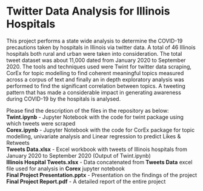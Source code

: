 # Twitter Data Analysis for Illinois Hospitals

This project performs a state wide analysis to determine the COVID-19 precautions taken by hospitals in Illinois via twitter data. A total of 46 Illinois hospitals both rural and urban were taken into consideration. The total tweet dataset was about 11,000 dated from January 2020 to September 2020. The tools and techniques used were Twint for twitter data scraping, CorEx for topic modelling to find coherent meaningful topics measured across a corpus of text and finally an in depth exploratory analysis was performed to find the significant correlation between topics. A tweeting pattern that has made a considerable impact in generating awareness during COVID-19 by the hospitals is analysed.  
  
Please find the description of the files in the repository as below:  
<b>Twint.ipynb</b> - Jupyter Notebook with the code for twint package using which tweets were scraped  
<b>Corex.ipynb</b> - Jupyter Notebook with the code for CorEx package for topic modelling, univariate analysis and Linear regression to predict Likes & Retweets  
<b>Tweets Data.xlsx</b> - Excel workbook with tweets of Illinois hospitals from January 2020 to September 2020 (Output of Twint.ipynb)  
<b>Illinois Hospital Tweets.xlsx</b> - Data concatenated from <b>Tweets Data</b> excel file used for analysis in <b>Corex</b> jupyter notebook  
<b>Final Project Presentation.pptx</b> - Presentation on the findings of the project  
<b>Final Project Report.pdf</b> - A detailed report of the entire project  
